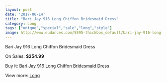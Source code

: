 ```yaml
---
layout: post
date: '2017-06-14'
title: "Bari Jay 916 Long Chiffon Bridesmaid Dress"
category: Long
tags: ["unique","special","sale","long","style"]
image: http://www.eudances.com/5595-thickbox_default/bari-jay-916-long-chiffon-bridesmaid-dress.jpg
---
```

Bari Jay 916 Long Chiffon Bridesmaid Dress

On Sales: **$254.99**
<a href="https://www.eudances.com/en/long/1934-bari-jay-916-long-chiffon-bridesmaid-dress.html"><amp-img layout="responsive" width="600" height="600" src="//www.eudances.com/5595-thickbox_default/bari-jay-916-long-chiffon-bridesmaid-dress.jpg" alt="Bari Jay 916 Long Chiffon Bridesmaid Dress 0" /></a>

Buy it: [Bari Jay 916 Long Chiffon Bridesmaid Dress](https://www.eudances.com/en/long/1934-bari-jay-916-long-chiffon-bridesmaid-dress.html "Bari Jay 916 Long Chiffon Bridesmaid Dress")

View more: [Long](https://www.eudances.com/en/21-long "Long")